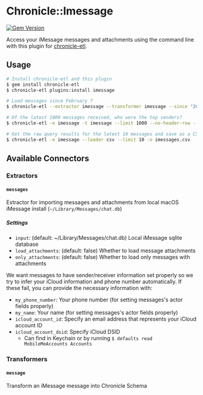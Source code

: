 # Chronicle::Imessage
[![Gem Version](https://badge.fury.io/rb/chronicle-imessage.svg)](https://badge.fury.io/rb/chronicle-imessage)

Access your iMessage messages and attachments using the command line with this plugin for [chronicle-etl](https://github.com/chronicle-app/chronicle-etl).

## Usage

```sh
# Install chronicle-etl and this plugin
$ gem install chronicle-etl
$ chronicle-etl plugins:install imessage

# Load messages since February 7
$ chronicle-etl --extractor imessage --transformer imessage --since "2022-02-07"

# Of the latest 1000 messages received, who were the top senders?
$ chronicle-etl -e imessage -t imessage --limit 1000 --no-header-row --fields actor.title | sort | uniq -c | sort -nr

# Get the raw query results for the latest 10 messages and save as a CSV
$ chronicle-etl -e imessage --loader csv --limit 10 -o imessages.csv
```

## Available Connectors
### Extractors

#### `messages`
Extractor for importing messages and attachments from local macOS iMessage install (`~/Library/Messages/chat.db`)

##### Settings
- `input`: (default: ~/Library/Messages/chat.db) Local iMessage sqlite database
- `load_attachments`: (default: false) Whether to load message attachments
- `only_attachments`: (default: false) Whether to load only messages with attachments

We want messages to have sender/receiver information set properly so we try to infer your iCloud information and phone number automatically. If these fail, you can provide the necessary information with:
- `my_phone_number`: Your phone number (for setting messages's actor fields properly)
- `my_name`: Your name (for setting messages's actor fields properly)
- `icloud_account_id`: Specify an email address that represents your iCloud account ID
- `icloud_account_dsid`: Specify iCloud DSID
  - Can find in Keychain or by running `$ defaults read MobileMeAccounts Accounts`
### Transformers

#### `message`
Transform an iMessage message into Chronicle Schema
